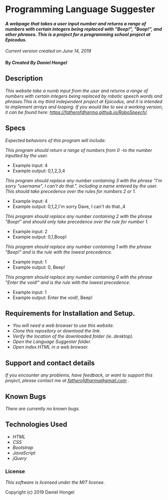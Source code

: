 # __Programming Language Suggester__

#### _A webpage that takes a user input number and returns a range of numbers with certain integers being replaced with "Beep!", "Boop!", and other phrases. This is a project for a programming school project at Epicodus._

_Current version created on June 14, 2019_

#### By _**Created By Daniel Hongel**_

## Description

_This website take a numb input from the user and returns a range of numbers with certain integers being replaced by robotic speech words and phrases.This is my third independent project at Epicodus, and it is intended to implement arrays and looping. If you would like to see a working version, it can be found here: https://fatherofdharma.github.io/RoboSpeech/._

## Specs

_Expected behaviors of this program will include:_

_This program should return a range of numbers from 0 -to the number inputted by the user._

* Example input: 4
* Example output: 0,1,2,3,4

_This program should replace any number containing 3 with the phrase "I'm sorry "username", I can't do that.", including a name entered by the user. This should take precedence over the rules for numbers 2 or 1._

* Example input: 4
* Example output: 0,1,2,I'm sorry Dave, I can't do that.,4

_This program should replace any number containing 2 with the phrase "Boop!" and should only take precedence over the rule for number 1._

* Example input: 2
* Example output: 0,1,Boop!

_This program should replace any number containing 1 with the phrase "Beep!" and is the rule with the lowest precedence._

* Example input: 1
* Example output: 0, Beep!

_This program should replace any number containing 0 with the phrase "Enter the void!" and is the rule with the lowest precedence._

* Example input: 1
* Example output: Enter the void!, Beep!


## Requirements for Installation and Setup.

* _You will need a web browser to use this website._
* _Clone this repository or download the link._
* _Verify the location of the downloaded folder (ie..desktop)._
* _Open the Language Suggester folder._
* _Open index.HTML in a web browser._

## Support and contact details

_If you encounter any problems, have feedback, or want to support this project, please contact me at fatherofdharma@gmail.com ._

## Known Bugs

_There are currently no known bugs._

## Technologies Used

* _HTML_
* _CSS_
* _Bootstrap_
* _JavaScript_
* _jQuery_

### License

*This software is licensed under the MIT license.*

Copyright (c) 2019 Daniel Hongel
